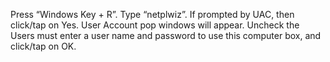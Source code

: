 Press “Windows Key + R”.
Type “netplwiz”.
If prompted by UAC, then click/tap on Yes.
User Account pop windows will appear.
Uncheck the Users must enter a user name and password to use this computer box, and click/tap on OK.
